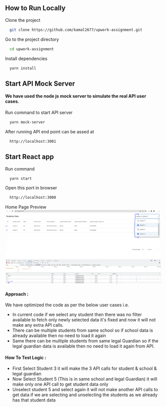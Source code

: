 
## How to Run Locally

Clone the project

```bash
  git clone https://github.com/kamal2677/upwork-assignment.git
```

Go to the project directory

```bash
  cd upwork-assignment
```

Install dependencies

```bash
  yarn install
```

## Start API Mock Server
#### We have used the node js mock server to simulate the real API user cases.
Run command to start API server
```bash
  yarn mock-server
```

After running API end point can be assed at 
```bash
  http://localhost:3001

```

## Start React app

Run command
```bash
  yarn start
```

Open this port in browser
```bash
  http://localhost:3000
```

Home Page Preview
![alt text](https://github.com/kamal2677/upwork-assignment/blob/main/Images/dashboard.PNG?raw=true)

#### Approach : 
We have optimized the code as per the below user cases  i.e.
- In current code if we select any student then there was no filter available to fetch only newly selected data it's fixed and now it will not make any extra API calls.
- There can be multiple students from same school so if school data is already available then no need to load it again
- Same there can be multiple students from same legal Guardian so if the legal guardian data is available then no need to load it again from API.

#### How To Test Logic :
- First Select Student 3 it will make the 3 API calls for student & school & legal guardian
- Now Select Student 5 (This is in same school and legal Guardian) it will make only one API call to get student data only
- Unselect student 5 and select again it will not make another API calls to get data if we are selecting and unselecting the students as we already has that student data
